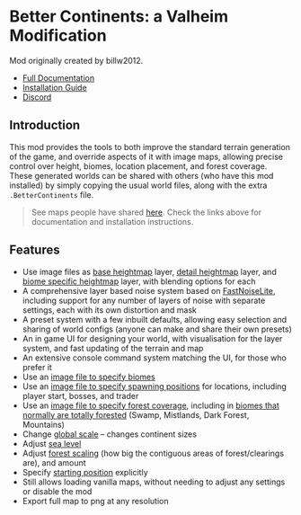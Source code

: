 # Better Continents: a Valheim Modification

Mod originally created by billw2012.

* [Full Documentation](https://billw2012.github.io/BetterContinents-Docs/introduction.html)
* [Installation Guide](https://billw2012.github.io/BetterContinents-Docs/setup-guide.html)
* [Discord](https://discord.gg/3XW8ZntYzN)

## **Introduction**

This mod provides the tools to both improve the standard terrain generation of the game, and override aspects of it with image maps, allowing precise control over height, biomes, location placement, and forest coverage.  
These generated worlds can be shared with others (who have this mod installed) by simply copying the usual world files, along with the extra `.BetterContinents` file.

> See maps people have shared [here](https://www.nexusmods.com/valheim/mods/categories/13/).
> Check the links above for documentation and installation instructions.

## **Features**

* Use image files as [base heightmap](https://billw2012.github.io/BetterContinents-Docs/settings/heightmap.html#heightmap-file) layer, [detail heightmap](https://billw2012.github.io/BetterContinents-Docs/settings/flatmap.html#flatmap-file) layer, and [biome specific heightmap](https://billw2012.github.io/BetterContinents-Docs/settings/roughmap.html#roughmap-file) layer, with blending options for each
* A comprehensive layer based noise system based on [FastNoiseLite](https://github.com/Auburn/FastNoise), including support for any number of layers of noise with separate settings, each with its own distortion and mask
* A preset system with a few inbuilt defaults, allowing easy selection and sharing of world configs (anyone can make and share their own presets)
* An in game UI for designing your world, with visualisation for the layer system, and fast updating of the terrain and map
* An extensive console command system matching the UI, for those who prefer it
* Use an [image file to specify biomes](https://billw2012.github.io/BetterContinents-Docs/settings/biomemap.html#biomemap-file)
* Use an [image file to specify spawning positions](https://billw2012.github.io/BetterContinents-Docs/settings/spawnmap.html#spawnmap-file) for locations, including player start, bosses, and trader
* Use an [image file to specify forest coverage](https://billw2012.github.io/BetterContinents-Docs/settings/forest.html#forestmap-file), including in [biomes that normally are totally forested](https://billw2012.github.io/BetterContinents-Docs/settings/forest.html#forest-factor-overrides-all-trees) (Swamp, Mistlands, Dark Forest, Mountains)
* Change [global scale](https://billw2012.github.io/BetterContinents-Docs/settings/global.html#continent-size) – changes continent sizes
* Adjust [sea level](https://billw2012.github.io/BetterContinents-Docs/settings/global.html#sea-level-adjustment)
* Adjust [forest scaling](https://billw2012.github.io/BetterContinents-Docs/settings/forest.html#forest-scale) (how big the contiguous areas of forest/clearings are), and amount
* Specify [starting position](https://billw2012.github.io/BetterContinents-Docs/settings/start-position.html) explicitly
* Still allows loading vanilla maps, without needing to adjust any settings or disable the mod
* Export full map to png at any resolution
